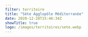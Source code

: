 ```yaml
---
filter: territoire
title: "Sète Agglopôle Méditerranée"
date: 2020-12-28T15:46:34Z
showTitle: true
logo: /images/territoires/sete.webp
---
```

